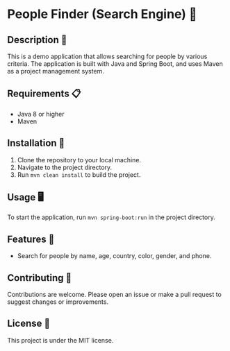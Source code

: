 # People Finder (Search Engine) 🚀

## Description 📝
This is a demo application that allows searching for people by various criteria. The application is built with Java and Spring Boot, and uses Maven as a project management system.

## Requirements 📋
- Java 8 or higher
- Maven

## Installation 🔧
1. Clone the repository to your local machine.
2. Navigate to the project directory.
3. Run `mvn clean install` to build the project.

## Usage 🖥️
To start the application, run `mvn spring-boot:run` in the project directory.

## Features 🌟
- Search for people by name, age, country, color, gender, and phone.

## Contributing 🤝
Contributions are welcome. Please open an issue or make a pull request to suggest changes or improvements.

## License 📄
This project is under the MIT license.